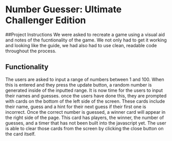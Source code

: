 # Number Guesser: Ultimate Challenger Edition
##Project Instructions
We were asked to recreate a game using a visual aid and notes of the fucntionality of the game. We not only had to get it
working and looking like the guide, we had also had to use clean, readable code throughout the process.

## Functionality
The users are asked to input a range of numbers between 1 and 100. When this is entered and they press the update button,
a random number is generated inside of the inputted range. It is now time for the users to input their names and guesses.
once the users have done this, they are prompted with cards on the bottom of the left side of the screen. These cards
include their name, guess and a hint for their next guess if their first one is incorrect. Once the correct number is
guessed, a winner card will appear in the right side of the page. This card has players, the winner, the number of
guesses, and a timer that has not been built into the javascript yet. The user is able to clear those cards from the screen
by clicking the close button on the card itself.
